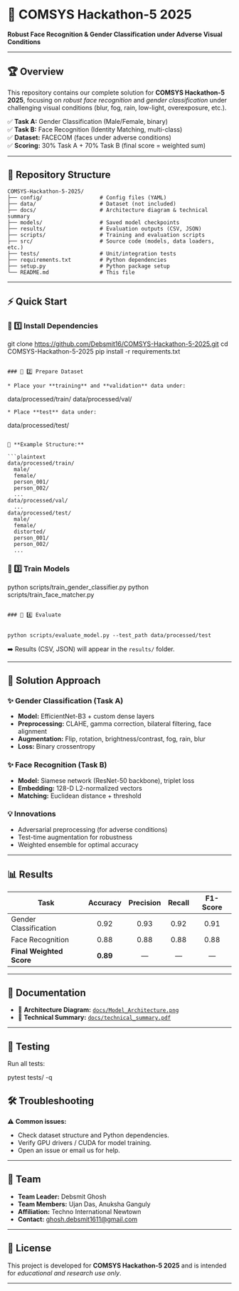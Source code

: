 # 🚀 COMSYS Hackathon-5 2025  

**Robust Face Recognition & Gender Classification under Adverse Visual Conditions**

---

## 🏆 Overview  

This repository contains our complete solution for **COMSYS Hackathon-5 2025**, focusing on *robust face recognition* and *gender classification* under challenging visual conditions (blur, fog, rain, low-light, overexposure, etc.).

✅ **Task A:** Gender Classification (Male/Female, binary)  
✅ **Task B:** Face Recognition (Identity Matching, multi-class)  
✅ **Dataset:** FACECOM (faces under adverse conditions)  
✅ **Scoring:** 30% Task A + 70% Task B (final score = weighted sum)

---

## 📂 Repository Structure  

```plaintext
COMSYS-Hackathon-5-2025/
├── config/                  # Config files (YAML)
├── data/                    # Dataset (not included)
├── docs/                    # Architecture diagram & technical summary
├── models/                  # Saved model checkpoints
├── results/                 # Evaluation outputs (CSV, JSON)
├── scripts/                 # Training and evaluation scripts
├── src/                     # Source code (models, data loaders, etc.)
├── tests/                   # Unit/integration tests
├── requirements.txt         # Python dependencies
├── setup.py                 # Python package setup
└── README.md                # This file
````

---

## ⚡ Quick Start

### 🔹 1️⃣ Install Dependencies


git clone https://github.com/Debsmit16/COMSYS-Hackathon-5-2025.git
cd COMSYS-Hackathon-5-2025
pip install -r requirements.txt
```

### 🔹 2️⃣ Prepare Dataset

* Place your **training** and **validation** data under:

  ```
  data/processed/train/
  data/processed/val/
  ```
* Place **test** data under:

  ```
  data/processed/test/
  ```

📌 **Example Structure:**

```plaintext
data/processed/train/
    male/
    female/
    person_001/
    person_002/
    ...
data/processed/val/
    ...
data/processed/test/
    male/
    female/
    distorted/
    person_001/
    person_002/
    ...
```

### 🔹 3️⃣ Train Models


python scripts/train_gender_classifier.py
python scripts/train_face_matcher.py
```

### 🔹 4️⃣ Evaluate


python scripts/evaluate_model.py --test_path data/processed/test
```

➡️ Results (CSV, JSON) will appear in the `results/` folder.

---

## 🧠 Solution Approach

### ✨ Gender Classification (Task A)

* **Model:** EfficientNet-B3 + custom dense layers
* **Preprocessing:** CLAHE, gamma correction, bilateral filtering, face alignment
* **Augmentation:** Flip, rotation, brightness/contrast, fog, rain, blur
* **Loss:** Binary crossentropy

### ✨ Face Recognition (Task B)

* **Model:** Siamese network (ResNet-50 backbone), triplet loss
* **Embedding:** 128-D L2-normalized vectors
* **Matching:** Euclidean distance + threshold

### 💡 Innovations

* Adversarial preprocessing (for adverse conditions)
* Test-time augmentation for robustness
* Weighted ensemble for optimal accuracy

---

## 📊 Results

| **Task**                 | **Accuracy** | **Precision** | **Recall** | **F1-Score** |
| ------------------------ | :----------: | :-----------: | :--------: | :----------: |
| Gender Classification    |     0.92     |      0.93     |    0.92    |     0.91     |
| Face Recognition         |     0.88     |      0.88     |    0.88    |     0.88     |
| **Final Weighted Score** |   **0.89**   |       —       |      —     |       —      |

---

## 📄 Documentation

* 📌 **Architecture Diagram:** [`docs/Model_Architecture.png`](docs/Model_Architecture.png)
* 📌 **Technical Summary:** [`docs/technical_summary.pdf`](docs/technical_summary.pdf)

---

## 🧪 Testing

Run all tests:


pytest tests/ -q



## 🛠️ Troubleshooting

⚠️ **Common issues:**

* Check dataset structure and Python dependencies.
* Verify GPU drivers / CUDA for model training.
* Open an issue or email us for help.

---

## 👥 Team

* **Team Leader:** Debsmit Ghosh
* **Team Members:** Ujan Das, Anuksha Ganguly
* **Affiliation:** Techno International Newtown
* **Contact:** [ghosh.debsmit1611@gmail.com](mailto:ghosh.debsmit1611@gmail.com)

---

## 📜 License

This project is developed for **COMSYS Hackathon-5 2025** and is intended for *educational and research use only*.

---

```

